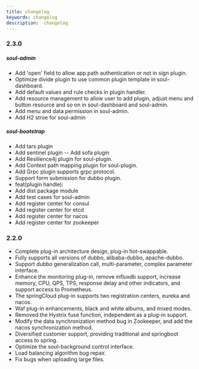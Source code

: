 ```yaml
---
title: changelog
keywords: changelog
description:  changelog
---
```


### 2.3.0

##### soul-admin
- Add 'open' field to allow app path authentication or not in sign plugin. 
- Optimize divide plugin to use common plugin template in soul-dashboard. 
- Add default values and rule checks in plugin handler. 
- Add resource management to allow user to add plugin, adjust menu and button resource and so on in soul-dashboard and soul-admin.
- Add menu and data permission in soul-admin. 
- Add H2 stroe for soul-admin 
##### soul-bootstrap
- Add tars plugin 
- Add sentinel plugin
-- Add sofa plugin 
- Add Resilience4j plugin for soul-plugin. 
- Add Context path mapping plugin for soul-plugin. 
- Add Grpc plugin supports grpc protocol. 
- Support form submission for dubbo plugin.
- feat(plugin handle): 
- Add dist package module 
- Add test cases for soul-admin 
- Add register center for consul 
- Add register center for etcd 
- Add register center for nacos 
- Add register center for zookeeper 


### 2.2.0
- Complete plug-in architecture design, plug-in hot-swappable.
- Fully supports all versions of dubbo, alibaba-dubbo, apache-dubbo.
- Support dubbo generalization call, multi-parameter, complex parameter interface.
- Enhance the monitoring plug-in, remove influxdb support, increase memory, CPU, QPS, TPS, response delay and other indicators, and support access to Prometheus.
- The springCloud plug-in supports two registration centers, eureka and nacos.
- Waf plug-in enhancements, black and white albums, and mixed modes.
- Removed the Hystrix fuse function, independent as a plug-in support.
- Modify the data synchronization method bug in Zookeeper, and add the nacos synchronization method.
- Diversified customer support, providing traditional and springboot access to spring.
- Optimize the soul-background control interface.
- Load balancing algorithm bug repair.
- Fix bugs when uploading large files.

